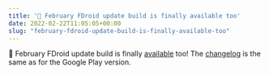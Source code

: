```yaml
---
title: '🤖 February FDroid update build is finally available too'
date: 2022-02-22T11:05:05+00:00
slug: "february-fdroid-update-build-is-finally-available-too"
---
```


🤖 February FDroid update build is finally [available](https://f-droid.org/en/packages/app.organicmaps/) too! The [changelog](https://organicmaps.app/news/2022-02-21/finally-meet-the-updated-organic-maps-in-google-play/) is the same as for the Google Play version.